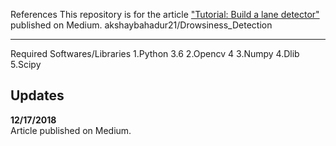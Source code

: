References
This repository is for the article ["Tutorial: Build a lane detector"](https://towardsdatascience.com/tutorial-build-a-lane-detector-679fd8953132) published on Medium.
akshaybahadur21/Drowsiness_Detection

---
Required Softwares/Libraries
1.Python 3.6
2.Opencv 4
3.Numpy
4.Dlib
5.Scipy

## Updates

**12/17/2018**</br>
Article published on Medium.
